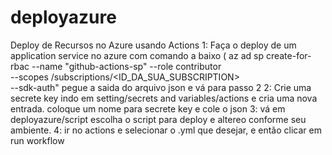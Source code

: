 # deployazure
Deploy de Recursos no Azure usando Actions
1: Faça o deploy de um application service no azure com comando a baixo
( az ad sp create-for-rbac --name "github-actions-sp" --role contributor \
    --scopes /subscriptions/<ID_DA_SUA_SUBSCRIPTION> \
    --sdk-auth"
pegue a saida do arquivo json e vá para passo 2
2: Crie uma secrete key indo em setting/secrets and variables/actions
e cria uma nova entrada. coloque um nome para secrete key e cole o json 
3: vá em deployazure/script escolha o script para deploy e altereo conforme seu ambiente. 
4: ir no actions e selecionar o .yml que desejar, e então clicar em run workflow

